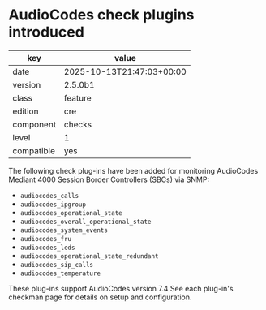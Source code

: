 [//]: # (werk v2)
# AudioCodes check plugins introduced

key        | value
---------- | ---
date       | 2025-10-13T21:47:03+00:00
version    | 2.5.0b1
class      | feature
edition    | cre
component  | checks
level      | 1
compatible | yes

The following check plug-ins have been added for monitoring AudioCodes Mediant 4000 Session Border Controllers (SBCs) via SNMP:

- `audiocodes_calls`
- `audiocodes_ipgroup`
- `audiocodes_operational_state`
- `audiocodes_overall_operational_state`
- `audiocodes_system_events`
- `audiocodes_fru`
- `audiocodes_leds`
- `audiocodes_operational_state_redundant`
- `audiocodes_sip_calls`
- `audiocodes_temperature`

These plug-ins support AudioCodes version 7.4
See each plug-in's checkman page for details on setup and configuration.
